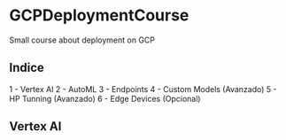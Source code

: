 # GCPDeploymentCourse
Small course about deployment on GCP


## Indice

1 - Vertex AI
2 - AutoML
3 - Endpoints
4 - Custom Models (Avanzado)
5 - HP Tunning (Avanzado)
6 - Edge Devices (Opcional)

## Vertex AI
